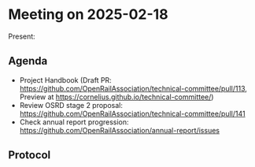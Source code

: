 # Meeting on 2025-02-18

Present:

## Agenda

* Project Handbook (Draft PR: https://github.com/OpenRailAssociation/technical-committee/pull/113, Preview at https://cornelius.github.io/technical-committee/)
* Review OSRD stage 2 proposal: https://github.com/OpenRailAssociation/technical-committee/pull/141
* Check annual report progression: https://github.com/OpenRailAssociation/annual-report/issues


## Protocol

